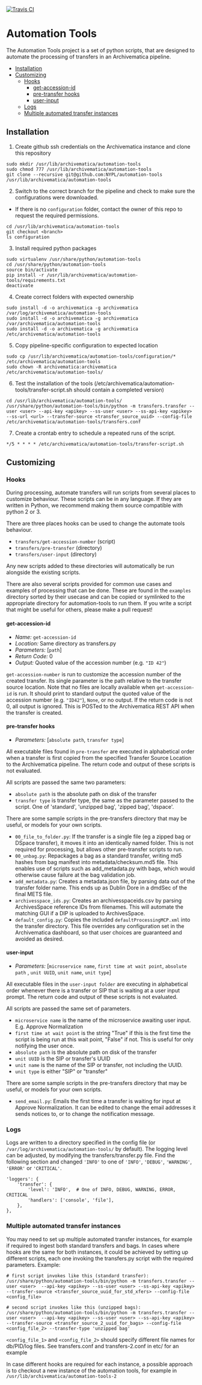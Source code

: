 [![Travis CI](https://travis-ci.org/artefactual/automation-tools.svg?branch=master)](https://travis-ci.org/artefactual/automation-tools)

Automation Tools
================

The Automation Tools project is a set of python scripts, that are designed to automate the processing of transfers in an Archivematica pipeline.

<!-- doctoc: https://www.npmjs.com/package/doctoc -->
<!-- START doctoc generated TOC please keep comment here to allow auto update -->
<!-- DON'T EDIT THIS SECTION, INSTEAD RE-RUN doctoc TO UPDATE -->


- [Installation](#installation)
- [Customizing](#customizing)
  - [Hooks](#hooks)
    - [get-accession-id](#get-accession-id)
    - [pre-transfer hooks](#pre-transfer-hooks)
    - [user-input](#user-input)
  - [Logs](#logs)
  - [Multiple automated transfer instances](#multiple-automated-transfer-instances)

<!-- END doctoc generated TOC please keep comment here to allow auto update -->

Installation
------------

1. Create github ssh credentials on the Archivematica instance and clone this repository
```
sudo mkdir /usr/lib/archivematica/automation-tools
sudo chmod 777 /usr/lib/archivematica/automation-tools
git clone --recursive git@github.com:NYPL/automation-tools /usr/lib/archivematica/automation-tools
```
2. Switch to the correct branch for the pipeline and check to make sure the configurations were downloaded.
  * If there is no `configuration` folder, contact the owner of this repo to request the required permissions.
```
cd /usr/lib/archivematica/automation-tools
git checkout <branch>
ls configuration
```
3. Install required python packages
```
sudo virtualenv /usr/share/python/automation-tools
cd /usr/share/python/automation-tools
source bin/activate
pip install -r /usr/lib/archivematica/automation-tools/requirements.txt
deactivate
```
4. Create correct folders with expected ownership
```
sudo install -d -o archivematica -g archivematica /var/log/archivematica/automation-tools
sudo install -d -o archivematica -g archivematica /var/archivematica/automation-tools
sudo install -d -o archivematica -g archivematica /etc/archivematica/automation-tools
```
5. Copy pipeline-specific configuration to expected location
```
sudo cp /usr/lib/archivematica/automation-tools/configuration/* /etc/archivematica/automation-tools
sudo chown -R archivematica:archivematica /etc/archivematica/automation-tools/
```

6. Test the installation of the tools (/etc/archivematica/automation-tools/transfer-script.sh should contain a completed version)
```
cd /usr/lib/archivematica/automation-tools/
/usr/share/python/automation-tools/bin/python -m transfers.transfer --user <user> --api-key <apikey> --ss-user <user> --ss-api-key <apikey> --ss-url <url> --transfer-source <transfer_source_uuid> --config-file /etc/archivematica/automation-tools/transfers.conf
```
7. Create a crontab entry to schedule a repeated runs of the script.
```
*/5 * * * * /etc/archivematica/automation-tools/transfer-script.sh
```

Customizing
------------

### Hooks

During processing, automate transfers will run scripts from several places to customize behaviour. These scripts can be in any language. If they are written in Python, we recommend making them source compatible with python 2 or 3.

There are three places hooks can be used to change the automate tools behaviour.

* `transfers/get-accession-number` (script)
* `transfers/pre-transfer` (directory)
* `transfers/user-input` (directory)

Any new scripts added to these directories will automatically be run alongside the existing scripts.

There are also several scripts provided for common use cases and examples of processing that can be done.
These are found in the `examples` directory sorted by their usecase and can be copied or symlinked to the appropriate directory for automation-tools to run them.
If you write a script that might be useful for others, please make a pull request!

#### get-accession-id

* _Name:_ `get-accession-id`
* _Location:_ Same directory as transfers.py
* _Parameters:_ [`path`]
* _Return Code:_ 0
* _Output:_ Quoted value of the accession number (e.g. `"ID 42"`)

`get-accession-number` is run to customize the accession number of the created transfer. Its single parameter is the path relative to the transfer source location.  Note that no files are locally available when `get-accession-id` is run. It should print to standard output the quoted value of the accession number (e.g. `"ID42"`), `None`, or no output. If the return code is not 0, all output is ignored. This is POSTed to the Archivematica REST API when the transfer is created.

#### pre-transfer hooks

* _Parameters:_ [`absolute path`, `transfer type`]

All executable files found in `pre-transfer` are executed in alphabetical order when a transfer is first copied from the specified Transfer Source Location to the Archivematica pipeline. The return code and output of these scripts is not evaluated.

All scripts are passed the same two parameters:

* `absolute path` is the absolute path on disk of the transfer
* `transfer type` is transfer type, the same as the parameter passed to the script. One of 'standard', 'unzipped bag', 'zipped bag', 'dspace'.

There are some sample scripts in the pre-transfers directory that may be useful, or models for your own scripts.

* `00_file_to_folder.py`: If the transfer is a single file (eg a zipped bag or DSpace transfer), it moves it into an identically named folder. This is not required for processing, but allows other pre-transfer scripts to run.
* `00_unbag.py`: Repackages a bag as a standard transfer, writing md5 hashes from bag manifest into metadata/checksum.md5 file. This enables use of scripts such as add_metadata.py with bags, which would otherwise cause failure at the bag validation job.
* `add_metadata.py`: Creates a metadata.json file, by parsing data out of the transfer folder name.  This ends up as Dublin Dore in a dmdSec of the final METS file.
* `archivesspace_ids.py`: Creates an archivesspaceids.csv by parsing ArchivesSpace reference IDs from filenames.  This will automate the matching GUI if a DIP is uploaded to ArchivesSpace.
* `default_config.py`: Copies the included `defaultProcessingMCP.xml` into the transfer directory. This file overrides any configuration set in the Archivematica dashboard, so that user choices are guaranteed and avoided as desired.

#### user-input

* _Parameters:_ [`microservice name`, `first time at wait point`, `absolute path` , `unit UUID`, `unit name`, `unit type`]

All executable files in the `user-input folder` are executing in alphabetical order whenever there is a transfer or SIP that is waiting at a user input prompt. The return code and output of these scripts is not evaluated.

All scripts are passed the same set of parameters.

* `microservice name` is the name of the microservice awaiting user input. E.g. Approve Normalization
* `first time at wait point` is the string "True" if this is the first time the script is being run at this wait point, "False" if not. This is useful for only notifying the user once.
* `absolute path` is the absolute path on disk of the transfer
* `unit UUID` is the SIP or transfer's UUID
* `unit name` is the name of the SIP or transfer, not including the UUID.
* `unit type` is either "SIP" or "transfer"

There are some sample scripts in the pre-transfers directory that may be useful, or models for your own scripts.

* `send_email.py`: Emails the first time a transfer is waiting for input at Approve Normalization.  It can be edited to change the email addresses it sends notices to, or to change the notification message.

### Logs

Logs are written to a directory specified in the config file (or `/var/log/archivematica/automation-tools/` by default). The logging level can be adjusted, by modifying the transfers/transfer.py file. Find the following section and changed `'INFO'` to one of `'INFO'`, `'DEBUG'`, `'WARNING'`, `'ERROR'` or `'CRITICAL'`.

    'loggers': {
        'transfer': {
            'level': 'INFO',  # One of INFO, DEBUG, WARNING, ERROR, CRITICAL
            'handlers': ['console', 'file'],
        },
    },

### Multiple automated transfer instances

You may need to set up multiple automated transfer instances, for example if required to ingest both standard transfers and bags. In cases where hooks are the same for both instances, it could be achieved by setting up different scripts, each one invoking the transfers.py script with the required parameters. Example:

```
# first script invokes like this (standard transfer):
/usr/share/python/automation-tools/bin/python -m transfers.transfer --user <user>  --api-key <apikey> --ss-user <user> --ss-api-key <apikey> --transfer-source <transfer_source_uuid_for_std_xfers> --config-file <config_file>

# second script invokes like this (unzipped bags):
/usr/share/python/automation-tools/bin/python -m transfers.transfer --user <user>  --api-key <apikey> --ss-user <user> --ss-api-key <apikey> --transfer-source <transfer_source_2_uuid_for_bags> --config-file <config_file_2> --transfer-type 'unzipped bag'
```

`<config_file_1>` and `<config_file_2>` should specify different file names for db/PID/log files. See transfers.conf and transfers-2.conf in etc/ for an example

In case different hooks are required for each instance, a possible approach is to checkout a new instance of the automation tools, for example in `/usr/lib/archivematica/automation-tools-2`
